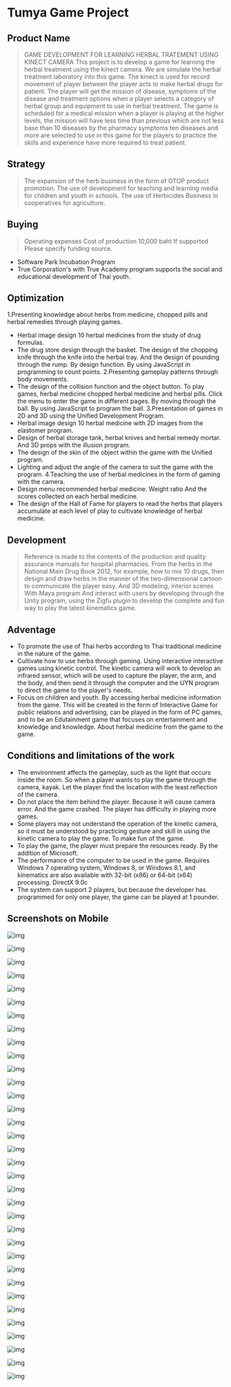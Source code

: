 # Tumya Game Project

## Product Name 
>GAME DEVELOPMENT FOR LEARNING HERBAL TRATEMENT USING KINECT CAMERA
>This project is to develop a game for learning the herbal treatment using the kinect camera. We are simulate the herbal treatment laboratory into this game. The kinect is used for record movement of player between the player acts to make herbal drugs for patient. The player will get the mission of disease, symptoms of the disease and treatment options when a player selects a category of herbal group and equipment to use in herbal treatment. The game is scheduled for a medical mission when a player is playing at the higher levels, the mission will have less time than previous which are not less base than 10 diseases by the pharmacy symptoms ten diseases and more are selected to use in this game for the players to practice the skills and experience have more required to treat patient.
 
## Strategy 
>The expansion of the herb business in the form of OTOP product promotion. The use of development for teaching and learning media for children and youth in schools. The use of Herbicides Business in cooperatives for agriculture.

## Buying
>Operating expenses Cost of production 10,000 baht
If supported Please specify funding source.
- Software Park Incubation Program
- True Corporation's with True Academy program supports the social and educational development of Thai youth.

## Optimization
1.Presenting knowledge about herbs from medicine, chopped pills and herbal remedies through playing games.
- Herbal image design 10 herbal medicines from the study of drug formulas.
- The drug store design through the basket. The design of the chopping knife through the knife into the herbal tray. And the design of pounding through the rump. By design function. By using JavaScript in programming to count points.
2.Presenting gameplay patterns through body movements.
- The design of the collision function and the object button. To play games, herbal medicine chopped herbal medicine and herbal pills. Click the menu to enter the game in different pages. By moving through the ball. By using JavaScript to program the ball.
3.Presentation of games in 2D and 3D using the Unified Development Program.
- Herbal image design 10 herbal medicine with 2D images from the elastomer program.
- Design of herbal storage tank, herbal knives and herbal remedy mortar. And 3D props with the illusion program.
- The design of the skin of the object within the game with the Unified program.
- Lighting and adjust the angle of the camera to suit the game with the program.
4.Teaching the use of herbal medicines in the form of gaming with the camera.
- Design menu recommended herbal medicine. Weight ratio And the scores collected on each herbal medicine.
- The design of the Hall of Fame for players to read the herbs that players accumulate at each level of play to cultivate knowledge of herbal medicine.

## Development
>Reference is made to the contents of the production and quality assurance manuals for hospital pharmacies. From the herbs in the National Main Drug Book 2012, for example, how to mix 10 drugs, then design and draw herbs in the manner of the two-dimensional cartoon to communicate the player easy. And 3D modeling, interior scenes With Maya program And interact with users by developing through the Unity program, using the Zigfu plugin to develop the complete and fun way to play the latest kinematics game.

## Adventage
- To promote the use of Thai herbs according to Thai traditional medicine in the nature of the game.
- Cultivate how to use herbs through gaming. Using interactive interactive games using kinetic control. The kinetic camera will work to develop an infrared sensor, which will be used to capture the player, the arm, and the body, and then send it through the computer and the UYN program to direct the game to the player's needs.
- Focus on children and youth. By accessing herbal medicine information from the game. This will be created in the form of Interactive Game for public relations and advertising, can be played in the form of PC games, and to be an Edutainment game that focuses on entertainment and knowledge and knowledge. About herbal medicine from the game to the game.

## Conditions and limitations of the work
- The environment affects the gameplay, such as the light that occurs inside the room. So when a player wants to play the game through the camera, kayak. Let the player find the location with the least reflection of the camera.
- Do not place the item behind the player. Because it will cause camera error. And the game crashed. The player has difficulty in playing more games.
- Some players may not understand the operation of the kinetic camera, so it must be understood by practicing gesture and skill in using the kinetic camera to play the game. To make fun of the game.
- To play the game, the player must prepare the resources ready. By the addition of Microsoft.
- The performance of the computer to be used in the game. Requires Windows 7 operating system, Windows 8, or Windows 8.1, and kinematics are also available with 32-bit (x86) or 64-bit (x64) processing. DirectX 9.0c
- The system can support 2 players, but because the developer has programmed for only one player, the game can be played at 1 pounder.

## Screenshots on Mobile

![img](https://github.com/kullawattana/CodeUnityGameTumyaProject/blob/CodeUnityGameTumyaProject/Screenshots%20Game/Slide1.PNG)

![img](https://github.com/kullawattana/CodeUnityGameTumyaProject/blob/CodeUnityGameTumyaProject/Screenshots%20Game/Slide2.PNG)

![img](https://github.com/kullawattana/CodeUnityGameTumyaProject/blob/CodeUnityGameTumyaProject/Screenshots%20Game/Slide3.PNG)

![img](https://github.com/kullawattana/CodeUnityGameTumyaProject/blob/CodeUnityGameTumyaProject/Screenshots%20Game/Slide4.PNG)

![img](https://github.com/kullawattana/CodeUnityGameTumyaProject/blob/CodeUnityGameTumyaProject/Screenshots%20Game/Slide5.PNG)

![img](https://github.com/kullawattana/CodeUnityGameTumyaProject/blob/CodeUnityGameTumyaProject/Screenshots%20Game/Slide6.PNG)

![img](https://github.com/kullawattana/CodeUnityGameTumyaProject/blob/CodeUnityGameTumyaProject/Screenshots%20Game/Slide7.PNG)

![img](https://github.com/kullawattana/CodeUnityGameTumyaProject/blob/CodeUnityGameTumyaProject/Screenshots%20Game/Slide8.PNG)

![img](https://github.com/kullawattana/CodeUnityGameTumyaProject/blob/CodeUnityGameTumyaProject/Screenshots%20Game/Slide9.PNG)

![img](https://github.com/kullawattana/CodeUnityGameTumyaProject/blob/CodeUnityGameTumyaProject/Screenshots%20Game/Slide10.PNG)

![img](https://github.com/kullawattana/CodeUnityGameTumyaProject/blob/CodeUnityGameTumyaProject/Screenshots%20Game/Slide11.PNG)

![img](https://github.com/kullawattana/CodeUnityGameTumyaProject/blob/CodeUnityGameTumyaProject/Screenshots%20Game/Slide12.PNG)

![img](https://github.com/kullawattana/CodeUnityGameTumyaProject/blob/CodeUnityGameTumyaProject/Screenshots%20Game/Slide13.PNG)

![img](https://github.com/kullawattana/CodeUnityGameTumyaProject/blob/CodeUnityGameTumyaProject/Screenshots%20Game/Slide14.PNG)

![img](https://github.com/kullawattana/CodeUnityGameTumyaProject/blob/CodeUnityGameTumyaProject/Screenshots%20Game/Slide15.PNG)

![img](https://github.com/kullawattana/CodeUnityGameTumyaProject/blob/CodeUnityGameTumyaProject/Screenshots%20Game/Slide16.PNG)

![img](https://github.com/kullawattana/CodeUnityGameTumyaProject/blob/CodeUnityGameTumyaProject/Screenshots%20Game/Slide17.PNG)

![img](https://github.com/kullawattana/CodeUnityGameTumyaProject/blob/CodeUnityGameTumyaProject/Screenshots%20Game/Slide18.PNG)

![img](https://github.com/kullawattana/CodeUnityGameTumyaProject/blob/CodeUnityGameTumyaProject/Screenshots%20Game/Slide19.PNG)

![img](https://github.com/kullawattana/CodeUnityGameTumyaProject/blob/CodeUnityGameTumyaProject/Screenshots%20Game/Slide20.PNG)

![img](https://github.com/kullawattana/CodeUnityGameTumyaProject/blob/CodeUnityGameTumyaProject/Screenshots%20Game/Slide21.PNG)

![img](https://github.com/kullawattana/CodeUnityGameTumyaProject/blob/CodeUnityGameTumyaProject/Screenshots%20Game/Slide22.PNG)

![img](https://github.com/kullawattana/CodeUnityGameTumyaProject/blob/CodeUnityGameTumyaProject/Screenshots%20Game/Slide23.PNG)

![img](https://github.com/kullawattana/CodeUnityGameTumyaProject/blob/CodeUnityGameTumyaProject/Screenshots%20Game/Slide24.PNG)

![img](https://github.com/kullawattana/CodeUnityGameTumyaProject/blob/CodeUnityGameTumyaProject/Screenshots%20Game/Slide25.PNG)

![img](https://github.com/kullawattana/CodeUnityGameTumyaProject/blob/CodeUnityGameTumyaProject/Screenshots%20Game/Slide26.PNG)

![img](https://github.com/kullawattana/CodeUnityGameTumyaProject/blob/CodeUnityGameTumyaProject/Screenshots%20Game/Slide27.PNG)

![img](https://github.com/kullawattana/CodeUnityGameTumyaProject/blob/CodeUnityGameTumyaProject/Screenshots%20Game/Slide28.PNG)

![img](https://github.com/kullawattana/CodeUnityGameTumyaProject/blob/CodeUnityGameTumyaProject/Screenshots%20Game/Slide29.PNG)

![img](https://github.com/kullawattana/CodeUnityGameTumyaProject/blob/CodeUnityGameTumyaProject/Screenshots%20Game/Slide30.PNG)

![img](https://github.com/kullawattana/CodeUnityGameTumyaProject/blob/CodeUnityGameTumyaProject/Screenshots%20Game/Slide31.PNG)

![img](https://github.com/kullawattana/CodeUnityGameTumyaProject/blob/CodeUnityGameTumyaProject/Screenshots%20Game/Slide32.PNG)

![img](https://github.com/kullawattana/CodeUnityGameTumyaProject/blob/CodeUnityGameTumyaProject/Screenshots%20Game/Slide33.PNG)

![img](https://github.com/kullawattana/CodeUnityGameTumyaProject/blob/CodeUnityGameTumyaProject/Screenshots%20Game/Slide34.PNG)
